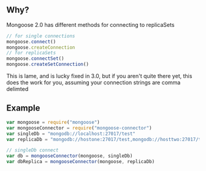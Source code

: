 
## Why?
Mongoose 2.0 has different methods for connecting to replicaSets

``` JavaScript
// for single connections
mongoose.connect()
mongoose.createConnection
// for replicaSets
mongoose.connectSet()
mongoose.createSetConnection()
```

This is lame, and is lucky fixed in 3.0, but if you aren't quite there yet, this does the work for you, assuming your
connection strings are comma delimted

## Example
``` JavaScript
var mongoose = require("mongoose")
var mongooseConnector = require("mongoose-connector")
var singleDb = "mongodb://localhost:27017/test"
var replicaDb = "mongodb://hostone:27017/test,mongodb://hosttwo:27017/test"

// singleDb connect
var db = mongooseConnector(mongoose, singleDb)
var dbReplica = mongooseConnector(mongoose, replicaDb)
```
